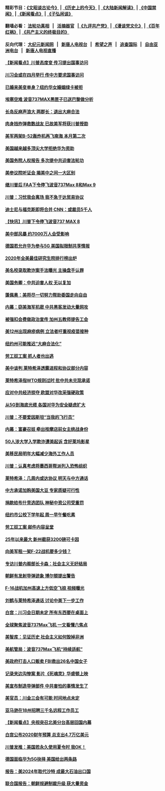 #### 精彩节目：[《文昭谈古论今》](http://134.209.198.168/wenzhao) | [《历史上的今天》](http://134.209.198.168/today-in-history) | [《大陆新闻解读》](http://134.209.198.168/ntdtv-comedy) | [《中国禁闻》](http://134.209.198.168/ntdtv-news) | [《新闻看点》](http://134.209.198.168/news-insight) | [《子弘闲谈》](http://134.209.198.168/zihongxiantan/) 

 #### 翻墙必看： [法轮功真相](http://134.209.198.168:10000/videos/truth.html) &nbsp;&nbsp;|&nbsp;&nbsp; [活摘器官](http://134.209.198.168:10000/videos/res/Organs/) &nbsp;&nbsp;|[《九评共产党》](http://134.209.198.168:10000/videos/jiuping) | [《漫谈党文化》](http://134.209.198.168:10000/videos/mtdwh) | [《百年红祸》](http://134.209.198.168:10000/videos/bnhh) | [《共产主义的终极目的》](http://134.209.198.168:10000/videos/res/zjmd) 

 #### 反向代理： [大纪元新闻网](http://134.209.198.168:10080/) &nbsp;&nbsp;|&nbsp;&nbsp; [新唐人电视台](http://134.209.198.168:8000/) &nbsp;&nbsp;|&nbsp;&nbsp; [希望之声](http://134.209.198.168:8200/) &nbsp;&nbsp;|&nbsp;&nbsp; [追查国际](http://134.209.198.168:10010/) &nbsp;&nbsp;|&nbsp;&nbsp; [自由亚洲电台](http://134.209.198.168:9800/) &nbsp;&nbsp;|&nbsp;&nbsp; [新唐人电视直播](http://134.209.198.168/) 

#### [【新闻看点】川普态度变 传习提出国事访问](../pages/nsc412/n11113351.md?t=03141536) 

#### [川习会或在四月举行 传中方要求国事访问](../pages/nsc412/n11113391.md?t=03141536) 

#### [已婚来美变单身？纽约华女婚姻绿卡被拒](../pages/nsc412/n11112063.md?t=03141536) 

#### [埃塞空难 波音737MAX黑匣子已送巴黎做分析](../pages/nsc412/n11112958.md?t=03141536) 

#### [长岛反麻声浪大 两郡长：退出大麻合法](../pages/nsc412/n11112066.md?t=03141536) 

#### [肉身挡炸弹救数战友 已故美军将获川普授勋](../pages/nsc412/n11112587.md?t=03141536) 

#### [美军两架B-52轰炸机再飞南海 本月第二次](../pages/nsc412/n11112258.md?t=03141536) 

#### [美国越来越多顶尖大学拒绝华为资助](../pages/nsc412/n11111729.md?t=03141536) 

#### [美国务院人权报告 多次提中共迫害法轮功](../pages/nsc412/n11111708.md?t=03141536) 

#### [美参议院听证会 揭美中之间一大区别](../pages/nsc412/n11111663.md?t=03141536) 

#### [继川普后 FAA下令停飞波音737Max 8和Max 9](../pages/nsc412/n11111489.md?t=03141536) 

#### [川普：习忧我会离场 我不急于达贸易协议](../pages/nsc412/n11111521.md?t=03141536) 

#### [迪士尼与福克斯即将合并 CNN：或裁员5千人](../pages/nsc412/n11111221.md?t=03141536) 

#### [【快讯】川普下令停飞波音737 MAX 8](../pages/nsc412/n11111226.md?t=03141536) 

#### [美中部风暴 约7000万人会受影响](../pages/nsc412/n11111164.md?t=03141536) 

#### [德国若允许华为参与5G 美国拟限制共享情报](../pages/nsc412/n11111029.md?t=03141536) 

#### [2020年全美最佳研究生院排行榜出炉](../pages/nsc412/n11110786.md?t=03141536) 

#### [美名校录取欺诈案手法曝光 主操盘手认罪](../pages/nsc412/n11110772.md?t=03141536) 

#### [美国务卿：中共迫害人权 无以复加](../pages/nsc412/n11110966.md?t=03141536) 

#### [蓬佩奥：美将尽一切努力帮助委国走向自由](../pages/nsc412/n11110670.md?t=03141536) 

#### [内幕：窃美海军机密 中共黑客发动大量网攻](../pages/nsc412/n11110402.md?t=03141536) 

#### [被强扣会费做政治宣传  加州五教师提告工会](../pages/nsc412/n11110544.md?t=03141536) 

#### [美12州出现麻疹病例 立法者吁重视疫苗接种](../pages/nsc412/n11110217.md?t=03141536) 

#### [纽约州可能推迟“大麻合法化”](../pages/nsc412/n11109346.md?t=03141536) 

#### [劳工奴工案 抓人者也出逃](../pages/nsc412/n11109329.md?t=03141536) 

#### [美中谈判 莱特希泽透露进程和协议部分内容](../pages/nsc412/n11109087.md?t=03141536) 

#### [莱特希泽指WTO规则过时 批中共未兑现承诺](../pages/nsc412/n11109063.md?t=03141536) 

#### [应对中共经济掠夺 欧盟对华改采强硬政策](../pages/nsc412/n11108858.md?t=03141536) 

#### [从5G到海底光缆 各国对华为安全疑虑扩大](../pages/nsc412/n11108721.md?t=03141536) 

#### [川普：不要爱因斯坦“当我的飞行员”](../pages/nsc412/n11108700.md?t=03141536) 

#### [内幕：富豪召妓 牵出按摩店前女主统战身份](../pages/nsc412/n11105502.md?t=03141536) 

#### [50人涉大学入学欺诈遭美起诉 含好莱坞影星](../pages/nsc412/n11108505.md?t=03141536) 

#### [美移民局明年大幅减少海外工作人员](../pages/nsc412/n11108390.md?t=03141536) 

#### [川普：认真考虑将墨西哥帮派列入恐怖组织](../pages/nsc412/n11108136.md?t=03141536) 

#### [莱特希泽：几周内或达协议 明天与中方通话](../pages/nsc412/n11108304.md?t=03141536) 

#### [中方承诺加购美国大豆 专家质疑可行性](../pages/nsc412/n11108049.md?t=03141536) 

#### [捐款给布什竞选团队 神秘中资公司受重罚](../pages/nsc412/n11106264.md?t=03141536) 

#### [纽约市公校下学年起   周一早午餐吃素](../pages/nsc412/n11106901.md?t=03141536) 

#### [劳工奴工案 邮件内容呈堂](../pages/nsc412/n11106872.md?t=03141536) 

#### [25年以来最大 新州截获3200磅可卡因](../pages/nsc412/n11106898.md?t=03141536) 

#### [向美军租一架F-22战机要多少钱？](../pages/nsc412/n11107177.md?t=03141536) 

#### [专访川普内阁部长卡森：社会主义无好结局](../pages/nsc412/n11106241.md?t=03141536) 

#### [朝鲜有发射导弹迹象 博尔顿提出警告](../pages/nsc412/n11106995.md?t=03141536) 

#### [F-16战机加州高速上方低空飞掠 视频曝光](../pages/nsc412/n11106752.md?t=03141536) 

#### [刘鹤与莱特希泽通话 讨论中美下一步工作](../pages/nsc412/n11106694.md?t=03141536) 

#### [白宫：川习会日期未定 所有东西要在桌面上](../pages/nsc412/n11106437.md?t=03141536) 

#### [全球聚焦波音737Max飞机 一文看懂六焦点](../pages/nsc412/n11106469.md?t=03141536) 

#### [美智库：见证历史 社会主义如何毁掉非洲](../pages/nsc412/n11106407.md?t=03141536) 

#### [美航管局：波音737Max飞机“持续适航”](../pages/nsc412/n11106409.md?t=03141536) 

#### [美政府打击人口贩卖 FBI救出26名中国女子](../pages/nsc412/n11106125.md?t=03141536) 

#### [记录夹边沟惨案 影片《死魂灵》华盛顿上映](../pages/nsc412/n11106295.md?t=03141536) 

#### [美宣布制造导弹部件 中共害怕的事情发生了](../pages/nsc412/n11106256.md?t=03141536) 

#### [美官员：川金三会有可能 时间地点未定](../pages/nsc412/n11106114.md?t=03141536) 

#### [亚马逊在18州招聘三千名远程工作员工](../pages/nsc412/n11105885.md?t=03141536) 

#### [【新闻看点】央视突召北美分台高层回国内幕](../pages/nsc412/n11105677.md?t=03141536) 

#### [白宫公布2020财年预算 总支出4.7万亿美元](../pages/nsc412/n11105935.md?t=03141536) 

#### [川普发推：美国若永久使用夏令时 我OK！](../pages/nsc412/n11105746.md?t=03141536) 

#### [德国面临华为5G抉择 美国给出两条路](../pages/nsc412/n11105781.md?t=03141536) 

#### [报告：美2024年取代沙特 成最大石油出口国](../pages/nsc412/n11105598.md?t=03141536) 

#### [联合国报告：朝鲜规避制裁升级 获大量资金](../pages/nsc412/n11105689.md?t=03141536) 


